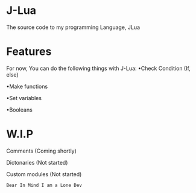 # J-Lua
The source code to my programming Language, JLua

# Features

For now, You can do the following things with J-Lua:
•Check Condition (If, else)

•Make functions

•Set variables

•Booleans

# W.I.P

Comments (Coming shortly)

Dictonaries (Not started)

Custom modules (Not started)

`Bear In Mind I am a Lone Dev`
